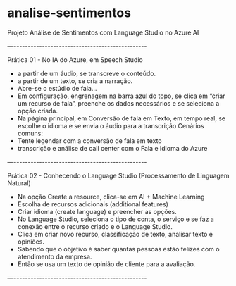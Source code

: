 # analise-sentimentos
Projeto Análise de Sentimentos com Language Studio no Azure AI

—-----------------------------------------------

Prática 01 - No IA do Azure, em Speech Studio
- a partir de um áudio, se transcreve o conteúdo.
- a partir de um texto, se cria a narração.
- Abre-se o estúdio de fala…
- Em configuração, engrenagem na barra azul do topo, se clica em “criar um recurso de fala”, preenche os dados necessários e se seleciona a opção criada.
- Na página principal, em Conversão de fala em Texto, em tempo real, se escolhe o idioma e se envia o áudio para a transcrição
Cenários comuns:
- Tente legendar com a conversão de fala em texto
- transcrição e análise de call center com o Fala e Idioma do Azure

—-----------------------------------------------

Prática 02 - Conhecendo o Language Studio (Processamento de Linguagem Natural)
- Na opção Create a resource, clica-se em AI + Machine Learning
- Escolha de recursos adicionais (additional features)
- Criar idioma (create language) e preencher as opções.
- No Language Studio, seleciona o tipo de conta, o serviço e se faz a conexão entre o recurso criado e o Language Studio.
- Clica em criar novo recurso, classificação de texto, analisar texto e opiniões. 
- Sabendo que o objetivo é saber quantas pessoas estão felizes com o atendimento da empresa.
- Então se usa um texto de opinião de cliente para a avaliação.
  
—-----------------------------------------------
